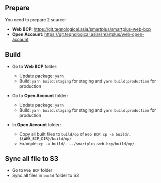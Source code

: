 ## Prepare
You need to prepare 2 source:
- **Web BCP**: https://git.teqnological.asia/smartplus/smartplus-web-bcp
- **Open Account**: https://git.teqnological.asia/smartplus/web-open-account

## Build
- Go to **Web BCP** folder:
  - Update package: `yarn`
  - Build: `yarn build:staging` for staging and `yarn build:production` for production

- Go to **Open Account** folder:
  - Update package: `yarn`
  - Build: `yarn build:staging` for staging and `yarn build:production` for production


- In **Open Account** folder:
  - Copy all built files to `build/op` of `Web BCP`: `cp -a build/. ${WEB_BCP_DIR}/build/op/`
  - Example: `cp -a build/. ../smartplus-web-bcp/build/op/`

## Sync all file to S3
- Go to `Web BCP` folder
- Sync all files in `build` folder to S3